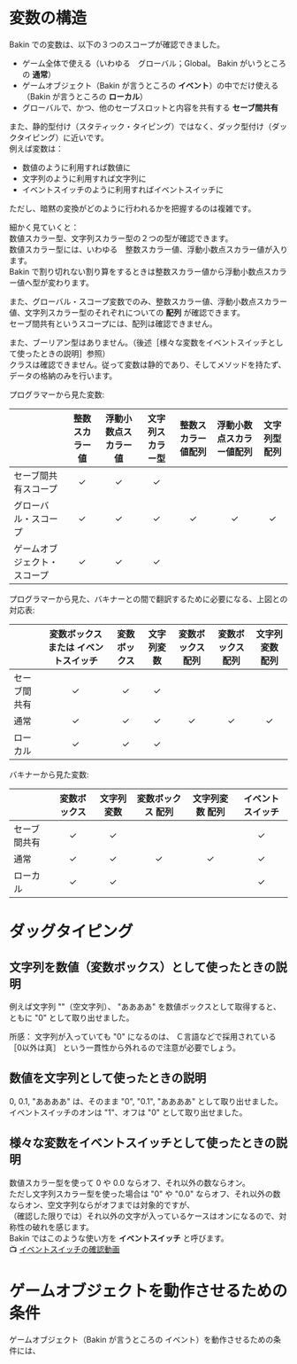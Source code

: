 # 変数の構造

Bakin での変数は、以下の３つのスコープが確認できました。  

* ゲーム全体で使える（いわゆる　グローバル；Global。 Bakin がいうところの **通常**）
* ゲームオブジェクト（Bakin が言うところの **イベント**）の中でだけ使える（Bakin が言うところの **ローカル**）
* グローバルで、かつ、他のセーブスロットと内容を共有する **セーブ間共有**

また、静的型付け（スタティック・タイピング）ではなく、ダック型付け（ダックタイピング）に近いです。  
例えば変数は：  

* 数値のように利用すれば数値に
* 文字列のように利用すれば文字列に
* イベントスイッチのように利用すればイベントスイッチに

ただし、暗黙の変換がどのように行われるかを把握するのは複雑です。  

細かく見ていくと：  
数値スカラー型、文字列スカラー型の２つの型が確認できます。  
数値スカラー型には、いわゆる　整数スカラー値、浮動小数点スカラー値が入ります。  
Bakin で割り切れない割り算をするときは整数スカラー値から浮動小数点スカラー値へ型が変わります。  

また、グローバル・スコープ変数でのみ、整数スカラー値、浮動小数点スカラー値、文字列スカラー型のそれぞれについての **配列** が確認できます。  
セーブ間共有というスコープには、配列は確認できません。  

また、ブーリアン型はありません。（後述［様々な変数をイベントスイッチとして使ったときの説明］参照）  
クラスは確認できません。従って変数は静的であり、そしてメソッドを持たず、データの格納のみを行います。  

プログラマーから見た変数:  

|                              | 整数スカラー値 | 浮動小数点スカラー値 | 文字列スカラー型 | 整数スカラー値配列 | 浮動小数点スカラー値配列 | 文字列型配列 |
|------------------------------|:--------------:|:--------------------:|:----------------:|:------------------:|:------------------------:|:------------:|
| セーブ間共有スコープ         |       ✓        |          ✓          |        ✓        |                     |                          |              |
| グローバル・スコープ         |       ✓        |          ✓          |        ✓        |          ✓         |             ✓            |       ✓      |
| ゲームオブジェクト・スコープ |       ✓        |          ✓          |        ✓        |                     |                          |              |

プログラマーから見た、バキナーとの間で翻訳するために必要になる、上図との対応表:  

|                              | 変数ボックス または イベントスイッチ | 変数ボックス         | 文字列変数       | 変数ボックス 配列 | 変数ボックス 配列 | 文字列変数 配列 |
|------------------------------|:------------------------------------:|:--------------------:|:----------------:|:-----------------:|:-----------------:|:---------------:|
| セーブ間共有                 |                   ✓                  |          ✓          |        ✓        |                    |                   |                 |
| 通常                         |                   ✓                  |          ✓          |        ✓        |         ✓          |        ✓         |       ✓        |
| ローカル                     |                   ✓                  |          ✓          |        ✓        |                    |                   |                 |

バキナーから見た変数:  

|                              | 変数ボックス | 文字列変数       | 変数ボックス 配列 | 文字列変数 配列 | イベントスイッチ |
|------------------------------|:------------:|:----------------:|:-----------------:|:---------------:|:----------------:|
| セーブ間共有                 |       ✓      |        ✓        |                   |                 |         ✓        |
| 通常                         |       ✓      |        ✓        |      ✓            |       ✓        |         ✓        |
| ローカル                     |       ✓      |        ✓        |                   |                 |         ✓        |

# ダッグタイピング

## 文字列を数値（変数ボックス）として使ったときの説明

例えば文字列 ""（空文字列）、 "ああああ" を数値ボックスとして取得すると、ともに "0" として取り出せました。  

所感： 文字列が入っていても "0" になるのは、 Ｃ言語などで採用されている ［0以外は真］ という一貫性から外れるので注意が必要でしょう。  


## 数値を文字列として使ったときの説明

0, 0.1, "ああああ" は、そのまま "0", "0.1", "ああああ" として取り出せました。  
イベントスイッチのオンは "1"、オフは "0" として取り出せました。

## 様々な変数をイベントスイッチとして使ったときの説明

数値スカラー型を使って 0 や 0.0 ならオフ、それ以外の数ならオン。  
ただし文字列スカラー型を使った場合は "0" や "0.0" ならオフ、それ以外の数ならオン、空文字列ならがオフまでは対象的ですが、  
（確認した限りでは）それ以外の文字が入っているケースはオンになるので、対称性の破れを感じます。  
Bakin ではこのような使い方を **イベントスイッチ** と呼びます。  
📺 [イベントスイッチの確認動画](https://x.com/muzudho1/status/1860649798468333829)  

# ゲームオブジェクトを動作させるための条件

ゲームオブジェクト（Bakin が言うところの イベント）を動作させるための条件には、